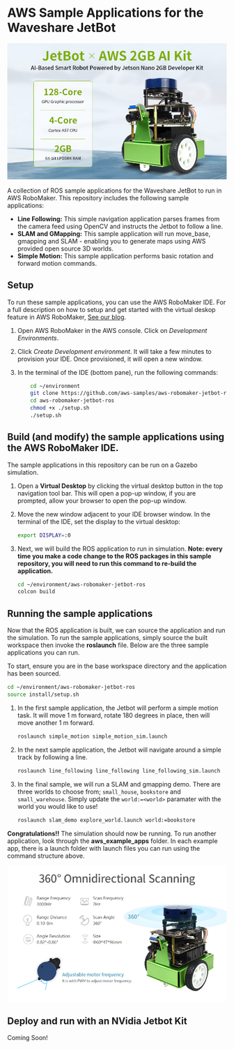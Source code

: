 # AWS Sample Applications for the Waveshare JetBot
![Waveshare JetBot](/images/jetbot-aws.jpg)

A collection of ROS sample applications for the Waveshare JetBot to run in AWS RoboMaker. This repository includes the following sample applications:

- **Line Following:** This simple navigation application parses frames from the camera feed using OpenCV and instructs the Jetbot to follow a line.
- **SLAM and GMapping:** This sample application will run move_base, gmapping and SLAM - enabling you to generate maps using AWS provided open source 3D worlds.
- **Simple Motion:** This sample application performs basic rotation and forward motion commands.

## Setup

To run these sample applications, you can use the AWS RoboMaker IDE. For a full description on how to setup and get started with the virtual deskop feature in AWS RoboMaker, [See our blog](https://aws.amazon.com/blogs/robotics/aws-announces-a-new-developer-desktop-feature-within-the-aws-robomaker-ide/).

1. Open AWS RoboMaker in the AWS console. Click on *Development Environments*.
2. Click *Create Development environment*. It will take a few minutes to provision your IDE. Once provisioned, it will open a new window.
3. In the terminal of the IDE (bottom pane), run the following commands:

    ```bash
        cd ~/environment
        git clone https://github.com/aws-samples/aws-robomaker-jetbot-ros
        cd aws-robomaker-jetbot-ros
        chmod +x ./setup.sh
        ./setup.sh
    ```

## Build (and modify) the sample applications using the AWS RoboMaker IDE.  

The sample applications in this repository can be run on a Gazebo simulation.

1. Open a **Virtual Desktop** by clicking the virtual desktop button in the top navigation tool bar. This will open a pop-up window, if you are prompted, allow your browser to open the pop-up window.
2. Move the new window adjacent to your IDE browser window. In the terminal of the IDE, set the display to the virtual desktop:

    ```bash
    export DISPLAY=:0
    ```

3. Next, we will build the ROS application to run in simulation. **Note: every time you make a code change to the ROS packages in this sample repository, you will need to run this command to re-build the application.**

    ```bash
    cd ~/environment/aws-robomaker-jetbot-ros
    colcon build
    ```

## Running the sample applications

Now that the ROS application is built, we can source the application and run the simulation. To run the sample applications, simply source the built workspace then invoke the **roslaunch** file. Below are the three sample applications you can run.

To start, ensure you are in the base workspace directory and the application has been sourced.

```bash
cd ~/environment/aws-robomaker-jetbot-ros
source install/setup.sh
```

1. In the first sample application, the Jetbot will perform a simple motion task. It will move 1 m forward, rotate 180 degrees in place, then will move another 1 m forward.

    ```bash
    roslaunch simple_motion simple_motion_sim.launch
    ```

2. In the next sample application, the Jetbot will navigate around a simple track by following a line.

    ```bash
    roslaunch line_following line_following line_following_sim.launch
    ```

2. In the final sample, we will run a SLAM and gmapping demo. There are three worlds to choose from; `small_house`, `bookstore` and `small_warehouse`. Simply update the `world:=<world>` paramater with the world you would like to use!

    ```bash
    roslaunch slam_demo explore_world.launch world:=bookstore
    ```

**Congratulations!!** The simulation should now be running. To run another application, look through the **aws_example_apps** folder. In each example app, there is a launch folder with launch files you can run using the command structure above.

![Waveshare JetBot with a Lidar](/images/jetbot-lidar.jpg)

## Deploy and run with an NVidia Jetbot Kit

Coming Soon!
